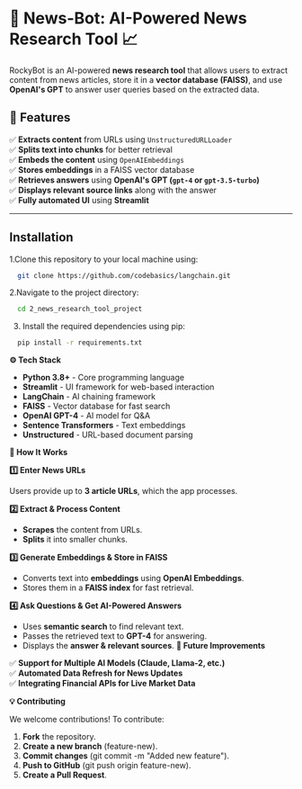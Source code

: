 # 📰 News-Bot: AI-Powered News Research Tool 📈  

RockyBot is an AI-powered **news research tool** that allows users to extract content from news articles, store it in a **vector database (FAISS)**, and use **OpenAI's GPT** to answer user queries based on the extracted data.  

## 🚀 Features  
✅ **Extracts content** from URLs using `UnstructuredURLLoader`  
✅ **Splits text into chunks** for better retrieval  
✅ **Embeds the content** using `OpenAIEmbeddings`  
✅ **Stores embeddings** in a FAISS vector database  
✅ **Retrieves answers** using **OpenAI's GPT (`gpt-4` or `gpt-3.5-turbo`)**  
✅ **Displays relevant source links** along with the answer  
✅ **Fully automated UI** using **Streamlit**  

---
## Installation

1.Clone this repository to your local machine using:

```bash
  git clone https://github.com/codebasics/langchain.git
```
2.Navigate to the project directory:

```bash
  cd 2_news_research_tool_project
```
3. Install the required dependencies using pip:

```bash
  pip install -r requirements.txt
```

**⚙️ Tech Stack**

- **Python 3.8+** - Core programming language
- **Streamlit** - UI framework for web-based interaction
- **LangChain** - AI chaining framework
- **FAISS** - Vector database for fast search
- **OpenAI GPT-4** - AI model for Q&A
- **Sentence Transformers** - Text embeddings
- **Unstructured** - URL-based document parsing

**🎯 How It Works**

**1️⃣ Enter News URLs**

Users provide up to **3 article URLs**, which the app processes.

**2️⃣ Extract & Process Content**

- **Scrapes** the content from URLs.
- **Splits** it into smaller chunks.

**3️⃣ Generate Embeddings & Store in FAISS**

- Converts text into **embeddings** using **OpenAI Embeddings**.
- Stores them in a **FAISS index** for fast retrieval.

**4️⃣ Ask Questions & Get AI-Powered Answers**

- Uses **semantic search** to find relevant text.
- Passes the retrieved text to **GPT-4** for answering.
- Displays the **answer & relevant sources**.
**🎯 Future Improvements**

✅ **Support for Multiple AI Models (Claude, Llama-2, etc.)**  
✅ **Automated Data Refresh for News Updates**  
✅ **Integrating Financial APIs for Live Market Data**

**💡 Contributing**

We welcome contributions! To contribute:

1. **Fork** the repository.
2. **Create a new branch** (feature-new).
3. **Commit changes** (git commit -m "Added new feature").
4. **Push to GitHub** (git push origin feature-new).
5. **Create a Pull Request**.
